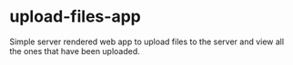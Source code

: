 # upload-files-app
Simple server rendered web app to upload files to the server and view all the ones that have been uploaded.
